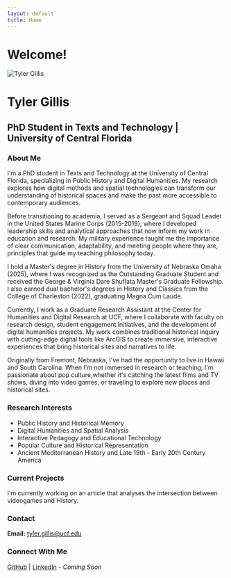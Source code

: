 ```yaml
---
layout: default
title: Home
---
```


# Welcome!

![Tyler Gillis](assets/tyler.jpg)

# Tyler Gillis
## PhD Student in Texts and Technology | University of Central Florida

### About Me

I'm a PhD student in Texts and Technology at the University of Central Florida, specializing in Public History and Digital Humanities.  My research explores how digital methods and spatial technologies can transform our understanding of historical spaces and make the past more accessible to contemporary audiences.

Before transitioning to academia, I served as a Sergeant and Squad Leader in the United States Marine Corps (2015-2019), where I developed leadership skills and analytical approaches that now inform my work in education and research.  My military experience taught me the importance of clear communication, adaptability, and meeting people where they are, principles that guide my teaching philosophy today.

I hold a Master's degree in History from the University of Nebraska Omaha (2025), where I was recognized as the Outstanding Graduate Student and received the George & Virginia Dare Shuflata Master's Graduate Fellowship. I also earned dual bachelor's degrees in History and Classics from the College of Charleston (2022), graduating Magna Cum Laude.

Currently, I work as a Graduate Research Assistant at the Center for Humanities and Digital Research at UCF, where I collaborate with faculty on research design, student engagement initiatives, and the development of digital humanities projects.  My work combines traditional historical inquiry with cutting-edge digital tools like ArcGIS to create immersive, interactive experiences that bring historical sites and narratives to life.

Originally from Fremont, Nebraska, I've had the opportunity to live in Hawaii and South Carolina.  When I'm not immersed in research or teaching, I'm passionate about pop culture,whether it's catching the latest films and TV shows, diving into video games, or traveling to explore new places and historical sites.

### Research Interests
- Public History and Historical Memory
- Digital Humanities and Spatial Analysis
- Interactive Pedagogy and Educational Technology
- Popular Culture and Historical Representation
- Ancient Mediterranean History and Late 19th - Early 20th Century America

### Current Projects
I'm currently working on an article that analyses the intersection between videogames and History.  

### Contact
**Email:** tyler.gillis@ucf.edu

### Connect With Me
[GitHub](https://github.com/TylerGillisUCF) | [LinkedIn](#) - *Coming Soon*